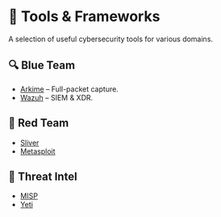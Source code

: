 # 🧰 Tools & Frameworks

A selection of useful cybersecurity tools for various domains.

## 🔍 Blue Team
- [Arkime](https://arkime.com/) – Full-packet capture.
- [Wazuh](https://wazuh.com/) – SIEM & XDR.

## 🔴 Red Team
- [Sliver](https://github.com/BishopFox/sliver)
- [Metasploit](https://metasploit.help.rapid7.com/)

## 🧠 Threat Intel
- [MISP](https://github.com/MISP/MISP)
- [Yeti](https://github.com/yeti-platform/yeti)
